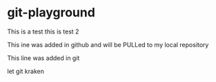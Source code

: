 # git-playground
This is  a test
this is test 2

This ine was added in github and will be PULLed to my local repository

This line was added in git

let git kraken
